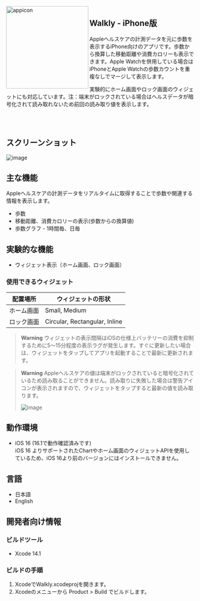 <img width="220" alt="appicon" src="https://user-images.githubusercontent.com/20147818/200149330-aac5fa0c-ae0a-41ee-9f76-229ea9c0c885.png" align="left"/>
<div>
<h2>Walkly - iPhone版</h2>
<p>Appleヘルスケアの計測データを元に歩数を表示するiPhone向けのアプリです。歩数から換算した移動距離や消費カロリーも表示できます。Apple Watchを併用している場合はiPhoneとApple Watchの歩数カウントを重複なしでマージして表示します。</p>
<p>実験的にホーム画面やロック画面のウィジェットにも対応しています。注：端末がロックされている場合はヘルスデータが暗号化されて読み取れないため前回の読み取り値を表示します。</p>
</div>

<br/><br/>

## スクリーンショット
![image](https://user-images.githubusercontent.com/20147818/200150422-f1bd9269-f07f-4f2d-956c-5be220baf425.png)

<div align="center">

</div>

## 主な機能
Appleヘルスケアの計測データをリアルタイムに取得することで歩数や関連する情報を表示します。
- 歩数
- 移動距離、消費カロリーの表示(歩数からの換算値)
- 歩数グラフ - 1時間毎、日毎

## 実験的な機能
- ウィジェット表示（ホーム画面、ロック画面）

### 使用できるウィジェット

| 配置場所  | ウィジェットの形状                  |
| -------- | ----------------------------- |
| ホーム画面 | Small, Medium                 |
| ロック画面  | Circular, Rectangular, Inline |

> **Warning**
> ウィジェットの表示間隔はiOSの仕様上バッテリーの消費を抑制するために5〜15分程度の表示ラグが発生します。すぐに更新したい場合は、ウィジェットをタップしてアプリを起動することで最新に更新されます。

> **Warning**
> Appleヘルスケアの値は端末がロックされていると暗号化されているため読み取ることができません。読み取りに失敗した場合は警告アイコンが表示されますので、ウィジェットをタップすると最新の値を読み取ります。
> 
> ![image](https://user-images.githubusercontent.com/20147818/200151181-2b4702e8-dc35-48dd-a35c-99412f652ea9.png)

## 動作環境
- iOS 16 (16.1で動作確認済みです) <br>
iOS 16 よりサポートされたChartやホーム画面のウィジェットAPIを使用しているため、iOS 16より前のバージョンにはインストールできません。

## 言語
- 日本語
- English

## 開発者向け情報

### ビルドツール
- Xcode 14.1

### ビルドの手順
1. XcodeでWalkly.xcodeprojを開きます。
2. Xcodeのメニューから Product > Build でビルドします。
